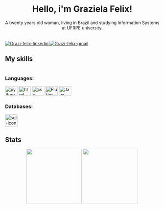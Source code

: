 <div align="center">
<h1>Hello, i'm Graziela Felix!</h1>
A twenty years old woman, living in Brazil and studying Information Systems at UFRPE university.
</div>
  
<div style="display: inline-block", align="center">
  </br>
  </br>
  <a href="https://www.linkedin.com/in/grazielamariaf/" target="_blank">
  <img aling="center" alt="Grazi-felix-linkedin" src="https://img.shields.io/badge/LinkedIn-0077B5?style=for-the-badge&logo=linkedin&logoColor=white" style="max-width=100%;">
  </a>
  
  <a href="mailto:grazielafelix.dev@gmail.com" target="_blank">
  <img aling="center" alt="Grazi-felix-gmail" src="https://img.shields.io/badge/Gmail-D14836?style=for-the-badge&logo=gmail&logoColor=white" style="max-width=100%;">
  </a>
</div>


<h2>My skills</h2>
<div style="display: inline-block" align="left">
  <h3>Languages:</h3> 
  <img aling="center" alt="python-icon" height="30" width="40" src="https://cdn.jsdelivr.net/gh/devicons/devicon/icons/python/python-original.svg"> 
  <img aling="center" alt="html-icon" height="30" width="40" src="https://cdn.jsdelivr.net/gh/devicons/devicon/icons/html5/html5-plain.svg"> 
  <img aling="center" alt="css-icon" height="30" width="40" src="https://cdn.jsdelivr.net/gh/devicons/devicon/icons/css3/css3-plain.svg"> 
  <img aling="center" alt="Flutter-icon" height="30" width="40" src="https://cdn.jsdelivr.net/gh/devicons/devicon/icons/flutter/flutter-original.svg">
  <img aling="center" alt="Java-icon" height="30" width="40" src="https://cdn.jsdelivr.net/gh/devicons/devicon/icons/java/java-original-wordmark.svg">
  </br>
  
  <h3>Databases:</h3>
  <img align="center" alt="sql-icon" hight="30" width="40" src="https://cdn.jsdelivr.net/gh/devicons/devicon/icons/mysql/mysql-original-wordmark.svg">
<br>
</div>



## Stats
<div align="center">
  <img height="180em" src = "https://github-readme-stats.vercel.app/api?username=grazifelix&show_icons=true&theme=tokyonight&border_radius=10&bg_color=0e1117"/>
  <img height="180em" src="https://github-readme-stats.vercel.app/api/top-langs/?username=grazifelix&layout=compact&theme=tokyonight&border_radius=10&bg_color=0e1117"/>
</div>

<!--
LINKS LEGAIS: https://github.com/anuraghazra/github-readme-stats - TEM OS STATS QUE USEI
ICONES QUE USEI: https://devicon.dev/

**Grazifelix/Grazifelix** is a ✨ _special_ ✨ repository because its `README.md` (this file) appears on your GitHub profile.

Here are some ideas to get you started:

- 🔭 I’m currently working on ...
- 🌱 I’m currently learning ...
- 👯 I’m looking to collaborate on ...
- 🤔 I’m looking for help with ...
- 💬 Ask me about ...
- 📫 How to reach me: ...
- 😄 Pronouns: ...
- ⚡ Fun fact: ...
-->
